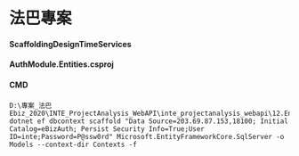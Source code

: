 # 法巴專案

#### ScaffoldingDesignTimeServices
#### AuthModule.Entities.csproj
#### CMD
```
D:\專案_法巴Ebiz_2020\INTE_ProjectAnalysis_WebAPI\inte_projectanalysis_webapi\12.Entities\INTE.AuthModule.Entities> 
dotnet ef dbcontext scaffold "Data Source=203.69.87.153,18100; Initial Catalog=eBizAuth; Persist Security Info=True;User ID=inte;Password=P@ssw0rd" Microsoft.EntityFrameworkCore.SqlServer -o Models --context-dir Contexts -f
```